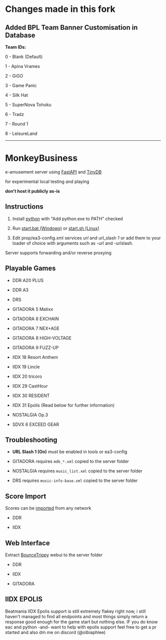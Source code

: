 # Changes made in this fork
## Added BPL Team Banner Customisation in Database 
**Team IDs:**

0 - Blank (Default)

1 - Apina Vrames

2 - GiGO

3 - Game Panic

4 - Silk Hat

5 - SuperNova Tohoku

6 - Tradz

7 - Round 1

8 - LeisureLand


------------------

# MonkeyBusiness

e-amusement server using [FastAPI](https://github.com/tiangolo/fastapi) and [TinyDB](https://github.com/msiemens/tinydb)

for experimental local testing and playing

**don't host it publicly as-is**

## Instructions

1. Install [python](https://www.python.org/ftp/python/3.11.4/python-3.11.4-amd64.exe) with "Add python.exe to PATH" checked

1. Run [start.bat (Windows)](start.bat) or [start.sh (Linux)](start.sh)

1. Edit prop/ea3-config.xml services *url* and url_slash *1* or add them to your loader of choice with arguments such as -url and -urlslash.

Server supports forwarding and/or reverse proxying

## Playable Games

- DDR A20 PLUS
- DDR A3

- DRS

- GITADORA 5 Matixx
- GITADORA 6 EXCHAIN
- GITADORA 7 NEX+AGE
- GITADORA 8 HIGH-VOLTAGE
- GITADORA 9 FUZZ-UP

- IIDX 18 Resort Anthem
- IIDX 19 Lincle
- IIDX 20 tricoro
- IIDX 29 CastHour
- IIDX 30 RESIDENT
- IIDX 31 Epolis (Read below for further information)

- NOSTALGIA Op.3

- SDVX 6 EXCEED GEAR

## Troubleshooting

- **URL Slash 1 (On)** must be enabled in tools or ea3-config

- GITADORA requires `mdb_*.xml` copied to the server folder

- NOSTALGIA requires `music_list.xml` copied to the server folder

- DRS requires `music-info-base.xml` copied to the server folder

## Score Import

Scores can be [imported](utils/db) from any network

- DDR

- IIDX

## Web Interface

Extract [BounceTrippy](https://github.com/drmext/BounceTrippy/releases) webui to the server folder

- DDR

- IIDX

- GITADORA

## IIDX EPOLIS
Beatmania IIDX Epolis support is still extremely flakey right now, i still haven't managed to find all endpoints and most things simply return a response good enough for the game start but nothing else. IF you do know eac and python -and- want to help with epolis support feel free to get a pr started and also dm me on discord (@olbiaphlee)